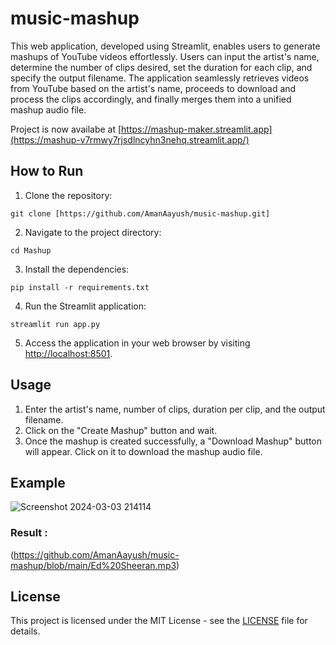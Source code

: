 # music-mashup
This web application, developed using Streamlit, enables users to generate mashups of YouTube videos effortlessly. Users can input the artist's name, determine the number of clips desired, set the duration for each clip, and specify the output filename. The application seamlessly retrieves videos from YouTube based on the artist's name, proceeds to download and process the clips accordingly, and finally merges them into a unified mashup audio file.

Project is now availabe at [https://mashup-maker.streamlit.app](https://mashup-v7rmwy7rjsdlncyhn3nehq.streamlit.app/)

## How to Run

1. Clone the repository:

```
git clone [https://github.com/AmanAayush/music-mashup.git]
```

2. Navigate to the project directory:

```
cd Mashup
```

3. Install the dependencies:

```
pip install -r requirements.txt
```

4. Run the Streamlit application:

```
streamlit run app.py
```

5. Access the application in your web browser by visiting [http://localhost:8501](http://localhost:8501).

## Usage

1. Enter the artist's name, number of clips, duration per clip, and the output filename.
2. Click on the "Create Mashup" button and wait.
3. Once the mashup is created successfully, a "Download Mashup" button will appear. Click on it to download the mashup audio file.


## Example
![Screenshot 2024-03-03 214114](https://github.com/AmanAayush/music-mashup/assets/131354161/c8a5975d-7255-48e9-a96e-ac05959073e6)


### Result :
(https://github.com/AmanAayush/music-mashup/blob/main/Ed%20Sheeran.mp3)

## License

This project is licensed under the MIT License - see the [LICENSE](LICENSE) file for details.


